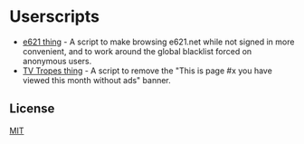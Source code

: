 # Userscripts

* [e621 thing](https://chor.date/e621.user.js) - A script to make browsing e621.net while not signed in more convenient, and to work around the global blacklist forced on anonymous users.
* [TV Tropes thing](https://chor.date/tvtropes.user.js) - A script to remove the "This is page #x you have viewed this month without ads" banner.

## License

[MIT](LICENSE)
